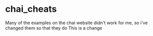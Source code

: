 # chai_cheats
Many of the examples on the chai website didn't work for me, so i've changed them so that they do
This is a change


